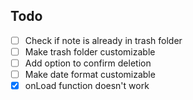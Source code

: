 ## Todo

- [ ] Check if note is already in trash folder
- [ ] Make trash folder customizable
- [ ] Add option to confirm deletion
- [ ] Make date format customizable
- [x] onLoad function doesn't work
